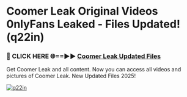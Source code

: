 # Coomer Leak Original Videos 0nlyFans Leaked - Files Updated! (q22in)

<h3>🔴 CLICK HERE 🌐==►► <a href="https://tinyurl.com/4seja8ks" rel="nofollow">Coomer Leak Updated Files</a></h3>

Get Coomer Leak and all content. Now you can access all videos and pictures of Coomer Leak. New Updated Files 2025!

[![q22in](https://i.imgur.com/EWjZXRe.gif)](https://tinyurl.com/4seja8ks)
